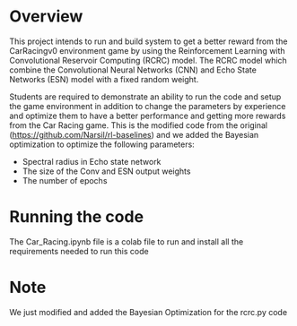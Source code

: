 
# Overview
This project intends to run and build system to get a better reward from the CarRacingv0
environment game by using the Reinforcement Learning with Convolutional
Reservoir Computing (RCRC) model. The RCRC model which combine the
Convolutional Neural Networks (CNN) and Echo State Networks (ESN) model with a
fixed random weight. 


Students are required to demonstrate an ability to run the code
and setup the game environment in addition to change the parameters by experience
and optimize them to have a better performance and getting more rewards from the
Car Racing game.
This is the modified code from the original (https://github.com/Narsil/rl-baselines) and we added the Bayesian optimization to optimize the following parameters:
<ul>
  <li>Spectral radius in Echo state network </li>
  <li>The size of the Conv and ESN output weights</li>
  <li>The number of epochs</li>
</ul>

# Running the code
The Car_Racing.ipynb file is a colab file to run and install all the requirements needed to run this code


# Note
We just modified and added the Bayesian Optimization for the rcrc.py code 
